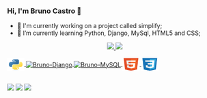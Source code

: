 ### Hi, I'm Bruno Castro 👋

- 🔭 I'm currently working on a project called simplify;
- 🌱 I’m currently learning Python, Django, MySql, HTML5 and CSS;

<div align="center">
  <a href="https://github.com/BrunoCastroM">
  <img height="130em" src="https://github-readme-stats.vercel.app/api?username=BrunoCastroM&show_icons=true&theme=dark&include_all_commits=true&count_private=true"/>
  <img height="130em" src="https://github-readme-stats.vercel.app/api/top-langs/?username=BrunoCastroM&layout=compact&langs_count=7&theme=dark"/>
</div>

<div style="display: inline_block"><br>
  <img align="center" alt="Bruno-Python" height="30" width="40" src="https://raw.githubusercontent.com/devicons/devicon/master/icons/python/python-original.svg">
  <img align="center" alt="Bruno-Django" height="30" width="40" img src="https://cdn.jsdelivr.net/gh/devicons/devicon/icons/django/django-plain.svg">
  <img align="center" alt="Bruno-MySQL" height="30" width="40" img src="https://cdn.jsdelivr.net/gh/devicons/devicon/icons/mysql/mysql-original.svg">
  <img align="center" alt="Bruno-HTML" height="30" width="40" src="https://raw.githubusercontent.com/devicons/devicon/master/icons/html5/html5-original.svg">
  <img align="center" alt="Bruno-CSS" height="30" width="40" src="https://raw.githubusercontent.com/devicons/devicon/master/icons/css3/css3-original.svg">
</div>

##

<div>
  <a href="http://www.linkedin.com/in/brunocastrom" target="_blank"><img src="https://img.shields.io/badge/-LinkedIn-%230077B5?style=for-the-badge&logo=linkedin&logoColor=white" target="_blank"></a>
  <a href = "mailto:brunocastromoura@hotmail.com"><img src="https://img.shields.io/badge/Gmail-D14836?style=for-the-badge&logo=gmail&logoColor=white"></a>
  <a href="brunocastrol#1452" target="_blank"><img src="https://img.shields.io/badge/Discord-7289DA?style=for-the-badge&logo=discord&logoColor=white" target="_blank"</a> 
</div>
